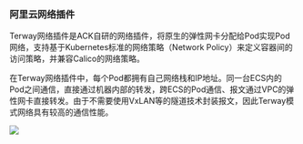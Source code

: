 ### 阿里云网络插件
Terway网络插件是ACK自研的网络插件，将原生的弹性网卡分配给Pod实现Pod网络，支持基于Kubernetes标准的网络策略（Network Policy）来定义容器间的访问策略，并兼容Calico的网络策略。

在Terway网络插件中，每个Pod都拥有自己网络栈和IP地址。同一台ECS内的Pod之间通信，直接通过机器内部的转发，跨ECS的Pod通信、报文通过VPC的弹性网卡直接转发。由于不需要使用VxLAN等的隧道技术封装报文，因此Terway模式网络具有较高的通信性能。

![](https://help-static-aliyun-doc.aliyuncs.com/assets/img/zh-CN/4385659951/p32414.png)


